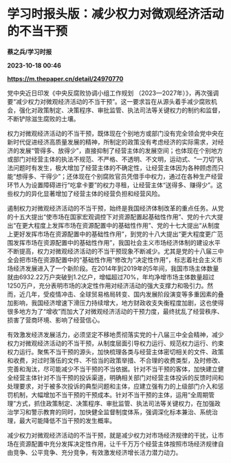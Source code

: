 # 学习时报头版：减少权力对微观经济活动的不当干预
**蔡之兵/学习时报**

**2023-10-18 00:46**

**https://m.thepaper.cn/detail/24970770**

党中央近日印发《中央反腐败协调小组工作规划 （2023—2027年）》，再次强调要“减少权力对微观经济活动的不当干预”。这一要求旨在从源头着手减少腐败机会，强化对政策制定、决策程序、审批监管、执法司法等关键权力的制约和监督，不断铲除滋生腐败的土壤。

权力对微观经济活动的不当干预，既体现在个别地方或部门没有完全领会党中央在新时代促进经济高质量发展的精神，所制定的政策没有考虑经济的实际需求，对经济的发展“管得多、放得少”，直接抑制了经营主体的发展空间；也体现在个别地方或部门对经营主体的执法不规范、不严格、不透明、不文明，运动式、“一刀切”执法问题时有发生，极大增加了经营主体的不确定性，让经营主体因为各种顾虑而只能“想得多、干得少”；还体现在个别腐败官员凭借手中权力，通过在各种生产经营环节人为设置障碍进行“吃拿卡要”的权力寻租，让经营主体“送得多、赚得少”。这些权力的异化显著增加了经营主体的经营负担和经营风险。

遏制权力对微观经济活动的不当干预，始终是我国经济体制改革的重点任务。从党的十五大提出“使市场在国家宏观调控下对资源配置起基础性作用”、党的十六大提出“在更大程度上发挥市场在资源配置中的基础性作用”、党的十七大提出“从制度上更好发挥市场在资源配置中的基础性作用”，到党的十八大提出“更大程度更广范围发挥市场在资源配置中的基础性作用”，我国社会主义市场经济体制的建设水平不断提高，权力对微观经济活动的不当干预现象不断减少。尤其是党的十八届三中全会把市场在资源配置中的“基础性作用”修改为“决定性作用”，标志着社会主义市场经济发展进入了一个新阶段。在2014年到2019年的5年间，我国市场主体数量就由6932.22万户突破到1.2亿户，增幅超过70%，年均净增市场主体数量超过1250万户，充分表明市场的决定性作用对经济活动的强大支撑力和吸引力。然而，近几年，受疫情冲击、全球贸易格局转变、国内发展阶段演变等多重因素的叠加影响，我国经济增速下滑压力持续增大，地方财政收支失衡程度加剧，这也使得很多地方为了“增收”而加大了对微观经济活动的干预力度，最终扰乱了经营秩序、损害了营商环境、影响了经营信心。

有效激发经济发展活力，必须坚定不移地贯彻落实党的十八届三中全会精神，减少权力对微观经济活动的不当干预，从制度层面引导权力运行、规范权力运行、约束权力运行。聚焦不当干预的源头，加快梳理各类与经营主体密切相关的文件、政策和收费，对过时落伍的文件、不恰当的政策举措、不合理的收费类型，及时修改、完善和淘汰，尽可能减少不当干预的不当依据。针对不当干预的客体，加快建立健全经营主体针对不当干预的投诉渠道，明确相关部门对经营主体投诉的反馈时间和处理要求，对于被多次投诉的典型问题和主体，应建立强有力的上级部门介入和惩罚机制，大幅增加不当干预的干预成本。针对不当干预的主体，运用“全周期管理”方式，抓住政策制定、决策程序、审批监管、执法司法等关键权力，在加强政治学习和警示教育的同时，加快健全监督制度体系，强调深化标本兼治、系统治理，最大可能降低不当干预的发生概率。

减少权力对微观经济活动的不当干预，就是减少权力对市场经济规律的干扰，让市场在资源配置中充分发挥决定性作用，让千千万万个经营主体按照市场经济规律自由竞争、公平竞争、充分竞争，有效激发经济增长活力潜力动力。